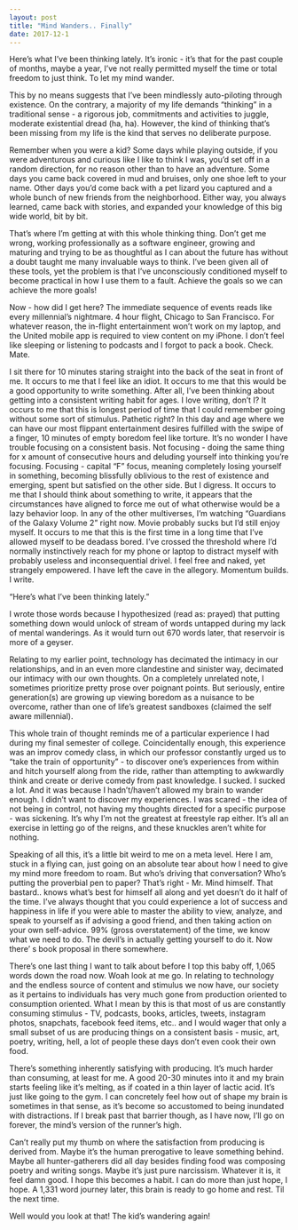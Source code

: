 ```yaml
---
layout: post
title: "Mind Wanders.. Finally"
date: 2017-12-1
---
```


Here’s what I’ve been thinking lately. It’s ironic - it’s that for the past couple of months, maybe a year, I’ve not really permitted myself the time or total freedom to just think. To let my mind wander. 

This by no means suggests that I’ve been mindlessly auto-piloting through existence. On the contrary, a majority of my life demands “thinking” in a traditional sense - a rigorous job, commitments and activities to juggle, moderate existential dread (ha, ha). However, the kind of thinking that’s been missing from my life is the kind that serves no deliberate purpose. 

Remember when you were a kid? Some days while playing outside, if you were adventurous and curious like I like to think I was, you’d set off in a random direction, for no reason other than to have an adventure. Some days you came back covered in mud and bruises, only one shoe left to your name. Other days you’d come back with a pet lizard you captured and a whole bunch of new friends from the neighborhood. Either way, you always learned, came back with stories, and expanded your knowledge of this big wide world, bit by bit. 

That’s where I’m getting at with this whole thinking thing. Don’t get me wrong, working professionally as a software engineer, growing and maturing and trying to be as thoughtful as I can about the future has without a doubt taught me many invaluable ways to think. I’ve been given all of these tools, yet the problem is that I’ve unconsciously conditioned myself to become practical in how I use them to a fault. Achieve the goals so we can achieve the more goals! 

Now - how did I get here? The immediate sequence of events reads like every millennial’s nightmare. 4 hour flight, Chicago to San Francisco. For whatever reason, the in-flight entertainment won’t work on my laptop, and the United mobile app is required to view content on my iPhone. I don’t feel like sleeping or listening to podcasts and I forgot to pack a book. Check. Mate. 

I sit there for 10 minutes staring straight into the back of the seat in front of me. It occurs to me that I feel like an idiot. It occurs to me that this would be a good opportunity to write something. After all, I’ve been thinking about getting into a consistent writing habit for ages. I love writing, don’t I? It occurs to me that this is longest period of time that I could remember going without some sort of stimulus. Pathetic right? In this day and age where we can have our most flippant entertainment desires fulfilled with the swipe of a finger, 10 minutes of empty boredom feel like torture. It’s no wonder I have trouble focusing on a consistent basis. Not focusing - doing the same thing for x amount of consecutive hours and deluding yourself into thinking you’re focusing. Focusing - capital “F” focus, meaning completely losing yourself in something, becoming blissfully oblivious to the rest of existence and emerging, spent but satisfied on the other side. But I digress. It occurs to me that I should think about something to write, it appears that the circumstances have aligned to force me out of what otherwise would be a lazy behavior loop. In any of the other multiverses, I’m watching “Guardians of the Galaxy Volume 2” right now. Movie probably sucks but I’d still enjoy myself. It occurs to me that this is the first time in a long time that I’ve allowed myself to be deadass bored. I’ve crossed the threshold where I’d normally instinctively reach for my phone or laptop to distract myself with probably useless and inconsequential drivel. I feel free and naked, yet strangely empowered. I have left the cave in the allegory. Momentum builds. I write. 

“Here’s what I’ve been thinking lately.” 

I wrote those words because I hypothesized (read as: prayed) that putting something down would unlock of stream of words untapped during my lack of mental wanderings. As it would turn out 670 words later, that reservoir is more of a geyser. 

Relating to my earlier point, technology has decimated the intimacy in our relationships, and in an even more clandestine and sinister way, decimated our intimacy with our own thoughts. On a completely unrelated note, I sometimes prioritize pretty prose over poignant points. But seriously, entire generation(s) are growing up viewing boredom as a nuisance to be overcome, rather than one of life’s greatest sandboxes (claimed the self aware millennial). 

This whole train of thought reminds me of a particular experience I had during my final semester of college. Coincidentally enough, this experience was an improv comedy class, in which our professor constantly urged us to “take the train of opportunity” - to discover one’s experiences from within and hitch yourself along from the ride, rather than attempting to awkwardly think and create or derive comedy from past knowledge. I sucked. I sucked a lot. And it was because I hadn’t/haven’t allowed my brain to wander enough. I didn’t want to discover my experiences. I was scared - the idea of not being in control, not having my thoughts directed for a specific purpose - was sickening. It’s why I’m not the greatest at freestyle rap either. It’s all an exercise in letting go of the reigns, and these knuckles aren’t white for nothing. 

Speaking of all this, it’s a little bit weird to me on a meta level. Here I am, stuck in a flying can, just going on an absolute tear about how I need to give my mind more freedom to roam. But who’s driving that conversation? Who’s putting the proverbial pen to paper? That’s right - Mr. Mind himself. That bastard.. knows what’s best for himself all along and yet doesn’t do it half of the time. I’ve always thought that you could experience a lot of success and happiness in life if you were able to master the ability to view, analyze, and speak to yourself as if advising a good friend, and then taking action on your own self-advice. 99% (gross overstatement) of the time, we know what we need to do. The devil’s in actually getting yourself to do it. Now there’ s book proposal in there somewhere. 

There’s one last thing I want to talk about before I top this baby off, 1,065 words down the road now. Woah look at me go. In relating to technology and the endless source of content and stimulus we now have, our society as it pertains to individuals has very much gone from production oriented to consumption oriented. What I mean by this is that most of us are constantly consuming stimulus - TV, podcasts, books, articles, tweets, instagram photos, snapchats, facebook feed items, etc.. and I would wager that only a small subset of us are producing things on a consistent basis - music, art, poetry, writing, hell, a lot of people these days don’t even cook their own food. 

There’s something inherently satisfying with producing. It’s much harder than consuming, at least for me. A good 20-30 minutes into it and my brain starts feeling like it’s melting, as if coated in a thin layer of lactic acid. It’s just like going to the gym. I can concretely feel how out of shape my brain is sometimes in that sense, as it’s become so accustomed to being inundated with distractions. If I break past that barrier though, as I have now, I’ll go on forever, the mind’s version of the runner’s high. 

Can’t really put my thumb on where the satisfaction from producing is derived from. Maybe it’s the human prerogative to leave something behind. Maybe all hunter-gatherers did all day besides finding food was composing poetry and writing songs. Maybe it’s just pure narcissism. Whatever it is, it feel damn good. I hope this becomes a habit. I can do more than just hope, I hope. A 1,331 word journey later, this brain is ready to go home and rest. Til the next time. 

Well would you look at that! The kid’s wandering again!
